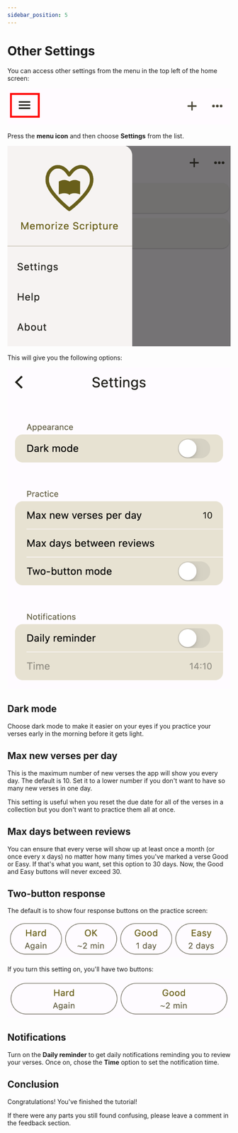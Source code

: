 ```yaml
---
sidebar_position: 5
---
```


# Other Settings

You can access other settings from the menu in the top left of the home screen:

<div class="bordered-image">

![home page menu](img/menu-1.png)
</div>

Press the **menu icon** and then choose **Settings** from the list.

<div class="bordered-image">

![settings in menu](img/menu-2.png)
</div>

This will give you the following options:

<div class="bordered-image">

![settings in menu](img/settings.png)
</div>

## Dark mode

Choose dark mode to make it easier on your eyes if you practice your verses early in the morning before it gets light.

## Max new verses per day

This is the maximum number of new verses the app will show you every day. The default is 10. Set it to a lower number if you don't want to have so many new verses in one day.

This setting is useful when you reset the due date for all of the verses in a collection but you don't want to practice them all at once.

## Max days between reviews

You can ensure that every verse will show up at least once a month (or once every x days) no matter how many times you've marked a verse Good or Easy. If that's what you want, set this option to 30 days. Now, the Good and Easy buttons will never exceed 30.

## Two-button response

The default is to show four response buttons on the practice screen:

<div class="bordered-image">

![settings in menu](img/practice-1.png)
</div>

If you turn this setting on, you'll have two buttons:

<div class="bordered-image">

![settings in menu](img/practice-2.png)
</div>

## Notifications

Turn on the **Daily reminder** to get daily notifications reminding you to review your verses. Once on, chose the **Time** option to set the notification time.

## Conclusion

Congratulations! You've finished the tutorial!

If there were any parts you still found confusing, please leave a comment in the feedback section.